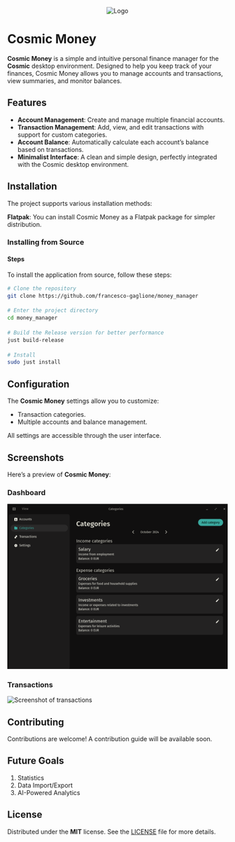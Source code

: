 <p align="center">
  <img src="https://github.com/francesco-gaglione/money_manager/blob/main/res/icons/hicolor/256x256/apps/com.francescogaglione.cosmicmoney.png?raw=true" alt="Logo" width="200px">
</p>

# Cosmic Money

**Cosmic Money** is a simple and intuitive personal finance manager for the **Cosmic** desktop environment.
Designed to help you keep track of your finances, Cosmic Money allows you to manage accounts and transactions, view summaries, and monitor balances.

## Features

- **Account Management**: Create and manage multiple financial accounts.
- **Transaction Management**: Add, view, and edit transactions with support for custom categories.
- **Account Balance**: Automatically calculate each account’s balance based on transactions.
- **Minimalist Interface**: A clean and simple design, perfectly integrated with the Cosmic desktop environment.

## Installation

The project supports various installation methods:

**Flatpak**: You can install Cosmic Money as a Flatpak package for simpler distribution.

### Installing from Source

#### Steps

To install the application from source, follow these steps:

```bash
# Clone the repository
git clone https://github.com/francesco-gaglione/money_manager

# Enter the project directory
cd money_manager

# Build the Release version for better performance
just build-release

# Install
sudo just install
```

## Configuration

The **Cosmic Money** settings allow you to customize:

- Transaction categories.
- Multiple accounts and balance management.

All settings are accessible through the user interface.

## Screenshots

Here’s a preview of **Cosmic Money**:

### Dashboard

![Screenshot of categories](./res/screenshots/categories.png)

### Transactions

![Screenshot of transactions](./screenshots/transactions.png)

## Contributing

Contributions are welcome! A contribution guide will be available soon.

## Future Goals

1. Statistics
2. Data Import/Export
3. AI-Powered Analytics

## License

Distributed under the **MIT** license. See the [LICENSE](./LICENSE) file for more details.
